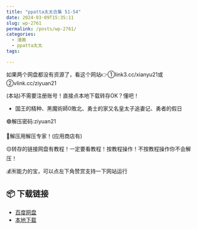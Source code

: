 ```yaml
---
title: "ppatta太太合集 51-54"
date: 2024-03-09T15:35:11
slug: wp-2761
permalink: /posts/wp-2761/
categories:
  - 漫画
  - ppatta太太
tags:

---
```


如果两个网盘都没有资源了，看这个网站👉①link3.cc/xianyu21或②vlink.cc/ziyuan21

(本站)不需要注册账号！直接点本地下载转存OK？懂吧！

*   国王的精种、黑魔術師0敗北、勇士的家又名皇太子追妻记、勇者的假日

🟢解压密码:ziyuan21

🔵解压用解压专家！(应用商店有)

🟡转存的链接网盘有教程！一定要看教程！按教程操作！不按教程操作你不会解压！

💰🈶能力的宝，可以点左下角赞赏支持一下网站运行

## 📦 下载链接
- [百度网盘](https://blziyuan21.com/pay-download/2761?key=2b28a6b5fa&down_id=0)
- [本地下载](https://blziyuan21.com/pay-download/2761?key=2b28a6b5fa&down_id=1)

